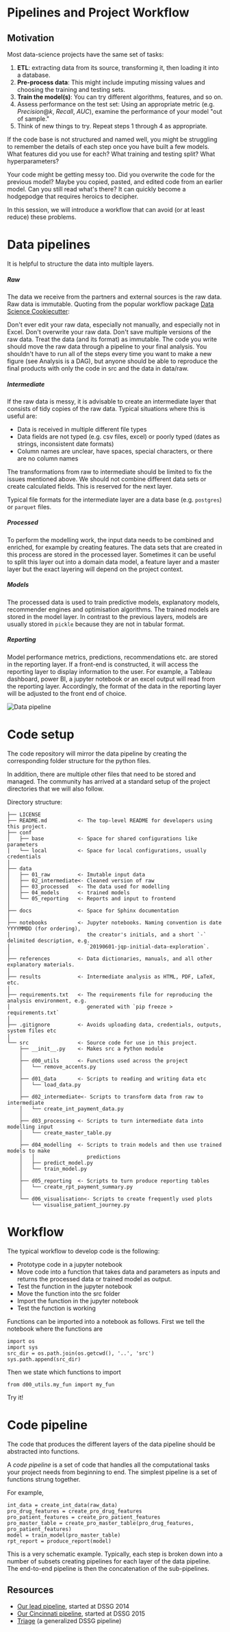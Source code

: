 # Pipelines and Project Workflow

## Motivation

Most data-science projects have the same set of tasks:

1. **ETL**: extracting data from its source, transforming it, then loading it into a database.
2. **Pre-process data**: This might include imputing missing values and choosing the training and testing sets.
3. **Train the model(s)**: You can try different algorithms, features, and
so on.
4. Assess performance on the test set: Using an appropriate
metric (e.g. $Precision@k$, $Recall$, $AUC$), examine the performance of your model "out of
sample."
5. Think of new things to try. Repeat steps 1 through 4 as appropriate.

If the code base is not structured and named well, you might be struggling
to remember the details of each step once you have built a few models. 
What features did you use for each?
What training and testing split?  What hyperparameters?

Your code might be getting messy too. Did you overwrite the code for
the previous model? Maybe you copied, pasted, and edited code from an
earlier model. Can you still read what's there? It can quickly become
a hodgepodge that requires heroics to decipher.

In this session, we will introduce a workflow that can avoid (or at least reduce) these problems.

# Data pipelines

It is helpful to structure the data into multiple layers.

##### Raw
The data we receive from the partners and external sources is the raw data. 
Raw data is immutable. Quoting from the popular workflow package [Data Science Cookiecutter](https://drivendata.github.io/cookiecutter-data-science/#data-is-immutable):

Don't ever edit your raw data, especially not manually, and especially not in Excel. 
Don't overwrite your raw data. 
Don't save multiple versions of the raw data. 
Treat the data (and its format) as immutable. 
The code you write should move the raw data through a pipeline to your final analysis. 
You shouldn't have to run all of the steps every time you want to make a new figure (see Analysis is a DAG), but anyone should be able to reproduce the final products with only the code in src and the data in data/raw.


##### Intermediate
If the raw data is messy, it is advisable to create an intermediate layer that consists of tidy copies of the raw data.
Typical situations where this is useful are:
- Data is received in multiple different file types 
- Data fields are not typed (e.g. csv files, excel) or poorly typed (dates as strings, inconsistent date formats)
- Column names are unclear, have spaces, special characters, or there are no column names 

The transformations from raw to intermediate should be limited to fix the issues mentioned above. 
We should not combine different data sets or create calculated fields.
This is reserved for the next layer.

Typical file formats for the intermediate layer are a data base (e.g. `postgres`) or `parquet` files.

##### Processed
To perform the modelling work, the input data needs to be combined and enriched, for example by creating features. 
The data sets that are created in this process are stored in the processed layer.
Sometimes it can be useful to split this layer out into a domain data model, a feature layer and a master layer but
the exact layering will depend on the project context.

##### Models
The processed data is used to train predictive models, explanatory models, recommender engines and optimisation algorithms.
The trained models are stored in the model layer. 
In contrast to the previous layers, models are usually stored in `pickle` because they are not in tabular format.

##### Reporting
Model performance metrics, predictions, recommendations etc. are stored in the reporting layer.
If a front-end is constructed, it will access the reporting layer to display information to the user.
For example, a Tableau dashboard, power BI, a jupyter notebook or an excel output will read from the reporting layer.
Accordingly, the format of the data in the reporting layer will be adjusted to the front end of choice.  


![Data pipeline](data_pipeline.png "Data pipeline")


# Code setup
The code repository will mirror the data pipeline by creating the corresponding folder structure for the python files.

In addition, there are multiple other files that need to be stored and managed.
The community has arrived at a standard setup of the project directories that we will also follow.

Directory structure:

```
├── LICENSE
├── README.md          <- The top-level README for developers using this project.
├── conf
│   ├── base           <- Space for shared configurations like parameters
│   └── local          <- Space for local configurations, usually credentials
│
├── data
│   ├── 01_raw         <- Imutable input data
│   ├── 02_intermediate<- Cleaned version of raw
│   ├── 03_processed   <- The data used for modelling
│   ├── 04_models      <- trained models
│   └── 05_reporting   <- Reports and input to frontend
│
├── docs               <- Space for Sphinx documentation
│
├── notebooks          <- Jupyter notebooks. Naming convention is date YYYYMMDD (for ordering),
│                         the creator's initials, and a short `-` delimited description, e.g.
│                         `20190601-jqp-initial-data-exploration`.
│
├── references         <- Data dictionaries, manuals, and all other explanatory materials.
│
├── results            <- Intermediate analysis as HTML, PDF, LaTeX, etc.
│
├── requirements.txt   <- The requirements file for reproducing the analysis environment, e.g.
│                         generated with `pip freeze > requirements.txt`
│
├── .gitignore         <- Avoids uploading data, credentials, outputs, system files etc
│
└── src                <- Source code for use in this project.
    ├── __init__.py    <- Makes src a Python module
    │
    ├── d00_utils      <- Functions used across the project
    │   └── remove_accents.py
    │
    ├── d01_data       <- Scripts to reading and writing data etc
    │   └── load_data.py
    │
    ├── d02_intermediate<- Scripts to transform data from raw to intermediate
    │   └── create_int_payment_data.py
    │
    ├── d03_processing <- Scripts to turn intermediate data into modelling input
    │   └── create_master_table.py
    │
    ├── d04_modelling  <- Scripts to train models and then use trained models to make
    │   │                 predictions
    │   ├── predict_model.py
    │   └── train_model.py
    │
    ├── d05_reporting  <- Scripts to turn produce reporting tables
    │   └── create_rpt_payment_summary.py
    │
    └── d06_visualisation<- Scripts to create frequently used plots
        └── visualise_patient_journey.py
```


# Workflow

The typical workflow to develop code is the following:

- Prototype code in a jupyter notebook
- Move code into a function that takes data and parameters as inputs and returns the processed data or trained model as output.
- Test the function in the jupyter notebook
- Move the function into the src folder
- Import the function in the jupyter notebook 
- Test the function is working

Functions can be imported into a notebook as follows.
First we tell the notebook where the functions are

    import os
    import sys
    src_dir = os.path.join(os.getcwd(), '..', 'src')
    sys.path.append(src_dir)

Then we state which functions to import

    from d00_utils.my_fun import my_fun

Try it!

# Code pipeline

The code that produces the different layers of the data pipeline should be abstracted into functions.

A *code pipeline* is a set of code that handles all the computational
tasks your project needs from beginning to end. The simplest
pipeline is a set of functions strung together.

For example,

    int_data = create_int_data(raw_data)
    pro_drug_features = create_pro_drug_features
    pro_patient_features = create_pro_patient_features
    pro_master_table = create_pro_master_table(pro_drug_features, pro_patient_features)
    model = train_model(pro_master_table)
    rpt_report = produce_report(model)
    
This is a very schematic example. 
Typically, each step is broken down into a number of subsets creating pipelines for each layer of the data pipeline.
The end-to-end pipeline is then the concatenation of the sub-pipelines. 


## Resources

* [Our lead pipeline](https://github.com/dssg/lead-public), started at DSSG 2014
* [Our Cincinnati pipeline](https://github.com/dssg/cincinnati), started at DSSG 2015
* [Triage](https://github.com/dssg/triage) (a generalized DSSG pipeline)
